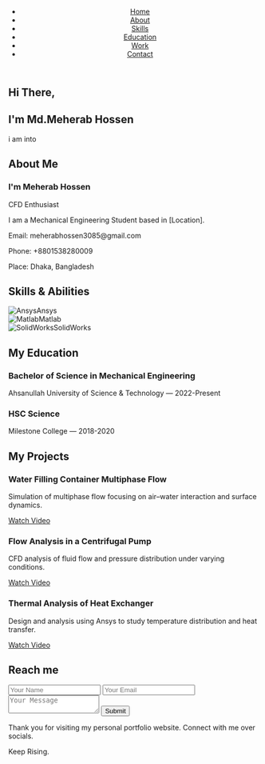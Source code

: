 <!DOCTYPE html>
<html lang="en">
<head>
  <meta charset="UTF-8" />
  <meta name="viewport" content="width=device-width, initial-scale=1.0"/>
  <title>Your Name — Portfolio</title>
  <link rel="stylesheet" href="styles.css">
</head>
<body>
  <!-- Navigation -->
  <header>
    <nav>
      <ul>
        <li><a href="#home">Home</a></li>
        <li><a href="#about">About</a></li>
        <li><a href="#skills">Skills</a></li>
        <li><a href="#education">Education</a></li>
        <li><a href="#projects">Work</a></li>
        <li><a href="#contact">Contact</a></li>
      </ul>
    </nav>
  </header>

  <!-- Home Section -->
  <section id="home">
    <h1>Hi There,</h1>
    <h2>I'm Md.Meherab Hossen</h2>
    <p>i am into</p>
  </section>

  <!-- About Section -->
  <section id="about">
    <h2>About Me</h2>
    <h3>I'm Meherab Hossen</h3>
    <p>CFD Enthusiast</p>
    <p>I am a Mechanical Engineering Student based in [Location].</p>
    <p>Email: meherabhossen3085@gmail.com</p>
    <p>Phone: +8801538280009</p>
    <p>Place: Dhaka, Bangladesh</p>
  </section>

  <!-- Skills Section -->
  <section id="skills">
    <h2>Skills & Abilities</h2>
    <div class="skills-list">
      <div class="skill"><img src="ansys-icon.png" alt="Ansys">Ansys</div>
      <div class="skill"><img src="matlab-icon.png" alt="Matlab">Matlab</div>
      <div class="skill"><img src="solidworks-icon.png" alt="SolidWorks">SolidWorks</div>
    </div>
  </section>

  <!-- Education Section -->
  <section id="education">
    <h2>My Education</h2>
    <div class="edu-item">
      <h3>Bachelor of Science in Mechanical Engineering</h3>
      <p>Ahsanullah University of Science & Technology — 2022-Present</p>
    </div>
    <div class="edu-item">
      <h3>HSC Science</h3>
      <p>Milestone College — 2018-2020</p>
    </div>
  </section>

  <!-- Projects Section -->
  <section id="projects">
    <h2>My Projects</h2>
    <div class="project">
      <h3>Water Filling Container Multiphase Flow</h3>
      <p>Simulation of multiphase flow focusing on air–water interaction and surface dynamics.</p>
      <a href="[video-link]" target="_blank">Watch Video</a>
    </div>
    <div class="project">
      <h3>Flow Analysis in a Centrifugal Pump</h3>
      <p>CFD analysis of fluid flow and pressure distribution under varying conditions.</p>
      <a href="[video-link]" target="_blank">Watch Video</a>
    </div>
    <div class="project">
      <h3>Thermal Analysis of Heat Exchanger</h3>
      <p>Design and analysis using Ansys to study temperature distribution and heat transfer.</p>
      <a href="[video-link]" target="_blank">Watch Video</a>
    </div>
  </section>

  <!-- Contact Section -->
  <section id="contact">
    <h2>Reach me</h2>
    <form action="#" method="post">
      <input type="text" name="name" placeholder="Your Name" required>
      <input type="email" name="email" placeholder="Your Email" required>
      <textarea name="message" placeholder="Your Message"></textarea>
      <button type="submit">Submit</button>
    </form>
    <p>Thank you for visiting my personal portfolio website. Connect with me over socials.</p>
  </section>

  <footer>
    <p>Keep Rising.</p>
  </footer>

  <script src="scripts.js"></script>
</body>
</html>
